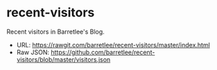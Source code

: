 recent-visitors
===

Recent visitors in Barretlee's Blog.

- URL: <https://rawgit.com/barretlee/recent-visitors/master/index.html>
- Raw JSON: <https://github.com/barretlee/recent-visitors/blob/master/visitors.json>


